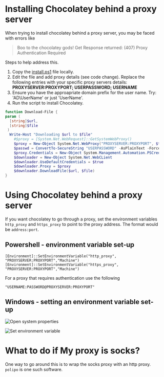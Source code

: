 # Installing Chocolatey behind a proxy server

When trying to install chocolatey behind a proxy server, you may be faced with errors like

> Boo to the chocolatey gods! Get Response returned: (407) Proxy Authentication Required

Steps to help address this.

1. Copy the [install.ps1](https://chocolatey.org/install.ps1) file locally.
2. Edit the file and add proxy details (see code change). Replace the following entries with your specific proxy servers details: **PROXYSERVER:PROXYPORT; USERPASSWORD; USERNAME**
3. Ensure you have the approapriate domain prefix for the user name. Try: 'AD\UserName' or just 'UserName'.
4. Run the script to install Chocolatey.

```PowerShell
function Download-File {
param (
  [string]$url,
  [string]$file
 )
  Write-Host "Downloading $url to $file"
    #$proxy = [System.Net.WebRequest]::GetSystemWebProxy()
    $proxy = New-Object System.Net.WebProxy("PROXYSERVER:PROXYPORT", $true)
    $passwd = ConvertTo-SecureString "USERPASSWORD" -AsPlainText -Force; ## Website credentials
    $proxy.Credentials = New-Object System.Management.Automation.PSCredential ("USERNAME", $passwd);
    $downloader = New-Object System.Net.WebCLient
    $downloader.UseDefaultCredentials = $true
    $downloader.Proxy = $proxy
    $downloader.DownloadFile($url, $file)
}
```

# Using Chocolatey behind a proxy server
If you want chocolatey to go through a proxy, set the environment variables `http_proxy` and `https_proxy` to point to the proxy address. The format would be `address:port`. 

## Powershell - environment variable set-up

 ``[Environment]::SetEnvironmentVariable("http_proxy", "PROXYSERVER:PROXYPORT","Machine")``
 ``[Environment]::SetEnvironmentVariable("https_proxy", "PROXYSERVER:PROXYPORT","Machine")``

For a proxy that requires authentication use the following

 ``"USERNAME:PASSWORD@PROXYSERVER:PROXYPORT"``

## Windows - setting an environment variable set-up

![Open system properties](https://f.cloud.github.com/assets/396205/243504/d73aa158-8a49-11e2-96b8-6c04c1a5f06c.png)

![Set environment variable](https://f.cloud.github.com/assets/396205/243529/b9636100-8a4a-11e2-9ec6-1ea6f99c9e35.png)

# What to do if My proxy is socks?

One way to go around this is to wrap the socks proxy with an http proxy. `polipo` is one such software. 
